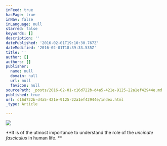 ```yaml
---
inFeed: true
hasPage: true
inNav: false
inLanguage: null
starred: false
keywords: []
description: ''
datePublished: '2016-02-01T19:10:30.767Z'
dateModified: '2016-02-01T18:39:33.535Z'
title: ''
author: []
authors: []
publisher:
  name: null
  domain: null
  url: null
  favicon: null
sourcePath: _posts/2016-02-01-c16d722b-d4a5-421e-9125-22a1ef42944e.md
published: true
url: c16d722b-d4a5-421e-9125-22a1ef42944e/index.html
_type: Article

---
```

![](https://the-grid-user-content.s3-us-west-2.amazonaws.com/c50d254a-2c66-46e5-9093-6fb979b5e159.JPG)

**It is of the utmost importance to understand the role of the _uncinate fasciculus_ in human life. **